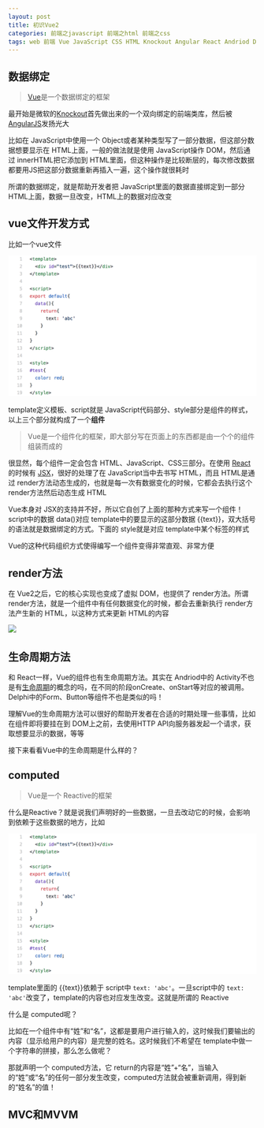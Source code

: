 ```yaml
---
layout: post
title: 初识Vue2
categories: 前端之javascript 前端之html 前端之css
tags: web 前端 Vue JavaScript CSS HTML Knockout Angular React Andriod Delphi Reactive computed MVC MVVM 
---
```


## 数据绑定

>[Vue](https://cn.vuejs.org/)是一个数据绑定的框架

最开始是微软的[Knockout](http://knockoutjs.com/)首先做出来的一个双向绑定的前端类库，然后被[AngularJS](https://angularjs.org/)发扬光大

比如在 JavaScript中使用一个 Object或者某种类型写了一部分数据，但这部分数据想要显示在 HTML上面，一般的做法就是使用 JavaScript操作 DOM，然后通过 innerHTML把它添加到 HTML里面，但这种操作是比较断层的，每次修改数据都要用JS把这部分数据重新再插入一遍，这个操作就很耗时

所谓的数据绑定，就是帮助开发者把 JavaScript里面的数据直接绑定到一部分 HTML上面，数据一旦改变，HTML上的数据对应改变

## vue文件开发方式

比如一个vue文件

![](../media/image/2018-06-20/01.png)

template定义模板、script就是 JavaScript代码部分、style部分是组件的样式，以上三个部分就构成了一个**组件**

>Vue是一个组件化的框架，即大部分写在页面上的东西都是由一个个的组件组装而成的

很显然，每个组件一定会包含 HTML、JavaScript、CSS三部分。在使用 [React](https://reactjs.org/)的时候有 [JSX](http://www.css88.com/react/docs/jsx-in-depth.html)，很好的处理了在 JavaScript当中去书写 HTML，而且 HTML是通过 render方法动态生成的，也就是每一次有数据变化的时候，它都会去执行这个 render方法然后动态生成 HTML

Vue本身对 JSX的支持并不好，所以它自创了上面的那种方式来写一个组件！script中的数据 data()对应 template中的要显示的这部分数据 \{\{text\}\}，双大括号的语法就是数据绑定的方式。下面的 style就是对应 template中某个标签的样式

Vue的这种代码组织方式使得编写一个组件变得非常直观、非常方便

## render方法

在 Vue2之后，它的核心实现也变成了虚拟 DOM，也提供了 render方法。所谓 render方法，就是一个组件中有任何数据变化的时候，都会去重新执行 render方法产生新的 HTML，以这种方式来更新 HTML的内容

![](../media/image/2018-06-20/02.png)

## 生命周期方法

和 React一样，Vue的组件也有生命周期方法。其实在 Andriod中的 Activity不也是有[生命周期](https://www.cnblogs.com/lwbqqyumidi/p/3769113.html)的概念的吗，在不同的阶段onCreate、onStart等对应的被调用。Delphi中的Form、Button等组件不也是类似的吗！

理解Vue的生命周期方法可以很好的帮助开发者在合适的时期处理一些事情，比如在组件即将要挂在到 DOM上之前，去使用HTTP API向服务器发起一个请求，获取想要显示的数据，等等

接下来看看Vue中的生命周期是什么样的？



## computed

>Vue是一个 Reactive的框架

什么是Reactive？就是说我们声明好的一些数据，一旦去改动它的时候，会影响到依赖于这些数据的地方，比如

![](../media/image/2018-06-20/01.png)

template里面的 \{\{text\}\}依赖于 script中 `text: 'abc'`。一旦script中的 `text: 'abc'`改变了，template的内容也对应发生改变。这就是所谓的 Reactive

什么是 computed呢？

比如在一个组件中有“姓”和“名”，这都是要用户进行输入的，这时候我们要输出的内容（显示给用户的内容）是完整的姓名。这时候我们不希望在 template中做一个字符串的拼接，那么怎么做呢？

那就声明一个 computed方法，它 return的内容是“姓”+“名”，当输入的“姓”或“名”的任何一部分发生改变，computed方法就会被重新调用，得到新的“姓名”的值！



## MVC和MVVM

